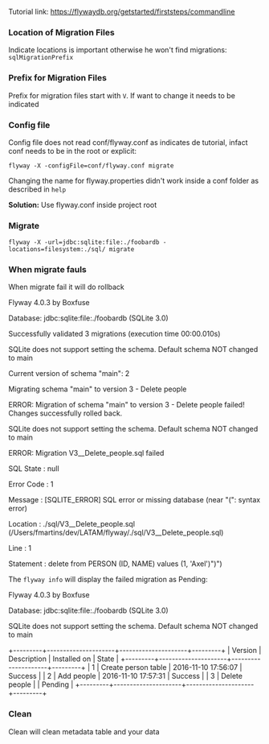 Tutorial link: https://flywaydb.org/getstarted/firststeps/commandline

### Location of Migration Files
Indicate locations is important otherwise he won't find migrations: `sqlMigrationPrefix`


### Prefix for Migration Files
Prefix for migration files start with `V`. If want to change it needs to be indicated


### Config file

Config file does not read conf/flyway.conf as indicates de tutorial, infact conf needs to be in the root
or explicit:

```
flyway -X -configFile=conf/flyway.conf migrate

```

Changing the name for flyway.properties didn't work inside a conf folder as described in `help`

**Solution:** Use flyway.conf inside project root

### Migrate

```
flyway -X -url=jdbc:sqlite:file:./foobardb -locations=filesystem:./sql/ migrate
```

### When migrate fauls

When migrate fail it will do rollback

Flyway 4.0.3 by Boxfuse


Database: jdbc:sqlite:file:./foobardb (SQLite 3.0)

Successfully validated 3 migrations (execution time 00:00.010s)

SQLite does not support setting the schema. Default schema NOT changed to main

Current version of schema "main": 2

Migrating schema "main" to version 3 - Delete people

ERROR: Migration of schema "main" to version 3 - Delete people failed! Changes successfully rolled back.

SQLite does not support setting the schema. Default schema NOT changed to main

ERROR: Migration V3__Delete_people.sql failed

SQL State  : null

Error Code : 1

Message    : [SQLITE_ERROR] SQL error or missing database (near "(": syntax error)

Location   : ./sql/V3__Delete_people.sql (/Users/fmartins/dev/LATAM/flyway/./sql/V3__Delete_people.sql)

Line       : 1

Statement  : delete from PERSON (ID, NAME) values (1, 'Axel')")")

The `flyway info` will display the failed migration as Pending:

Flyway 4.0.3 by Boxfuse

Database: jdbc:sqlite:file:./foobardb (SQLite 3.0)

SQLite does not support setting the schema. Default schema NOT changed to main

+---------+---------------------+---------------------+---------+
| Version | Description         | Installed on        | State   |
+---------+---------------------+---------------------+---------+
| 1       | Create person table | 2016-11-10 17:56:07 | Success |
| 2       | Add people          | 2016-11-10 17:57:31 | Success |
| 3       | Delete people       |                     | Pending |
+---------+---------------------+---------------------+---------+

### Clean

Clean will clean metadata table and your data
